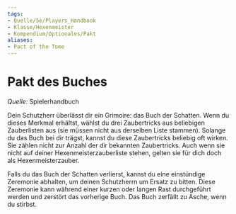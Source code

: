 ```yaml
---
tags:
- Quelle/5e/Players_Handbook
- Klasse/Hexenmeister
- Kompendium/Optionales/Pakt
aliases:
- Pact of the Tome
---
```

# Pakt des Buches
_Quelle:_ Spielerhandbuch  

Dein Schutzherr überlässt dir ein Grimoire: das Buch der Schatten. Wenn du dieses Merkmal erhältst, wählst du drei Zaubertricks aus beliebigen Zauberlisten aus (sie müssen nicht aus derselben Liste stammen). Solange du das Buch bei dir trägst, kannst du diese Zaubertricks beliebig oft wirken. Sie zählen nicht zur Anzahl der dir bekannten Zaubertricks. Auch wenn sie nicht auf deiner Hexenmeisterzauberliste stehen, gelten sie für dich doch als Hexenmeisterzauber.

Falls du das Buch der Schatten verlierst, kannst du eine einstündige Zeremonie abhalten, um deinen Schutzherrn um Ersatz zu bitten. Diese Zeremonie kann während einer kurzen oder langen Rast durchgeführt werden und zerstört das vorherige Buch. Das Buch zerfällt zu Asche, wenn du stirbst.